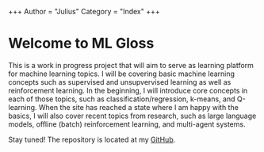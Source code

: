 +++
Author = "Julius"
Category = "Index"
+++

# Welcome to ML Gloss

This is a work in progress project that will aim to serve as learning platform for machine learning topics. I will be covering basic machine learning concepts such as supervised and unsupvervised learning as well as reinforcement learning. In the beginning, I will introduce core concepts in each of those topics, such as classification/regression, k-means, and Q-learning. When the site has reached a state where I am happy with the basics, I will also cover recent topics from research, such as large language models, offline (batch) reinforcement learning, and multi-agent systems.

Stay tuned! The repository is located at my [GitHub](https://github.com/timtody/ml-implementations).
